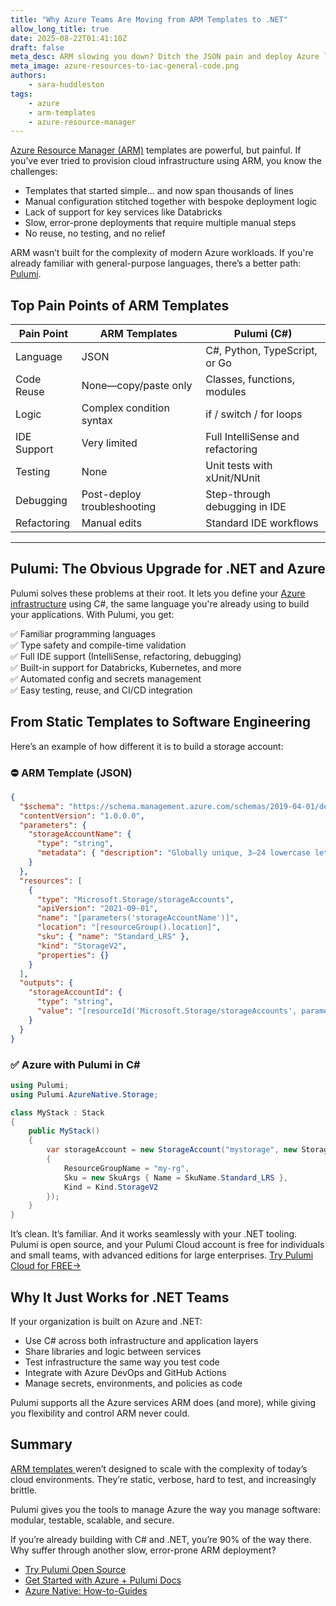 ```yaml
---
title: "Why Azure Teams Are Moving from ARM Templates to .NET"
allow_long_title: true
date: 2025-08-22T01:41:10Z
draft: false
meta_desc: ARM slowing you down? Ditch the JSON pain and deploy Azure like a pro with Pulumi + C#. Faster, cleaner, and actually developer-friendly.
meta_image: azure-resources-to-iac-general-code.png
authors:
    - sara-huddleston
tags:
    - azure
    - arm-templates
    - azure-resource-manager
---
```


[Azure Resource Manager (ARM)](https://www.pulumi.com/docs/iac/adopting-pulumi/migrating-to-pulumi/from-arm/) templates are powerful, but painful. If you’ve ever tried to provision cloud infrastructure using ARM, you know the challenges:

- Templates that started simple… and now span thousands of lines  
- Manual configuration stitched together with bespoke deployment logic  
- Lack of support for key services like Databricks  
- Slow, error-prone deployments that require multiple manual steps  
- No reuse, no testing, and no relief

ARM wasn’t built for the complexity of modern Azure workloads. If you're already familiar with general-purpose languages, there’s a better path: [Pulumi](https://www.pulumi.com/docs/iac/clouds/azure/).

<!--more-->

## Top Pain Points of ARM Templates

| Pain Point      | ARM Templates               | Pulumi (C#)                            |
|-----------------|-----------------------------|----------------------------------------|
| Language        | JSON                        | C#, Python, TypeScript, or Go          |
| Code Reuse      | None—copy/paste only         | Classes, functions, modules            |
| Logic           | Complex condition syntax     | if / switch / for loops                |
| IDE Support     | Very limited                 | Full IntelliSense and refactoring      |
| Testing         | None                         | Unit tests with xUnit/NUnit            |
| Debugging       | Post-deploy troubleshooting  | Step-through debugging in IDE          |
| Refactoring     | Manual edits                 | Standard IDE workflows                 |

---

## Pulumi: The Obvious Upgrade for .NET and Azure

Pulumi solves these problems at their root. It lets you define your [Azure infrastructure](https://www.pulumi.com/docs/iac/clouds/azure/) using C#, the same language you're already using to build your applications. With Pulumi, you get:

✅ Familiar programming languages  
✅ Type safety and compile-time validation  
✅ Full IDE support (IntelliSense, refactoring, debugging)  
✅ Built-in support for Databricks, Kubernetes, and more  
✅ Automated config and secrets management  
✅ Easy testing, reuse, and CI/CD integration

## From Static Templates to Software Engineering

Here’s an example of how different it is to build a storage account:

### ⛔ ARM Template (JSON)

```json
{
  "$schema": "https://schema.management.azure.com/schemas/2019-04-01/deploymentTemplate.json#",
  "contentVersion": "1.0.0.0",
  "parameters": {
    "storageAccountName": {
      "type": "string",
      "metadata": { "description": "Globally unique, 3–24 lowercase letters and numbers." }
    }
  },
  "resources": [
    {
      "type": "Microsoft.Storage/storageAccounts",
      "apiVersion": "2021-09-01",
      "name": "[parameters('storageAccountName')]",
      "location": "[resourceGroup().location]",
      "sku": { "name": "Standard_LRS" },
      "kind": "StorageV2",
      "properties": {}
    }
  ],
  "outputs": {
    "storageAccountId": {
      "type": "string",
      "value": "[resourceId('Microsoft.Storage/storageAccounts', parameters('storageAccountName'))]"
    }
  }
}
```

### ✅ Azure with Pulumi in C#

```csharp
using Pulumi;
using Pulumi.AzureNative.Storage;

class MyStack : Stack
{
    public MyStack()
    {
        var storageAccount = new StorageAccount("mystorage", new StorageAccountArgs
        {
            ResourceGroupName = "my-rg",
            Sku = new SkuArgs { Name = SkuName.Standard_LRS },
            Kind = Kind.StorageV2
        });
    }
}
```

It’s clean. It’s familiar. And it works seamlessly with your .NET tooling.
Pulumi is open source, and your Pulumi Cloud account is free for individuals and small teams, with advanced editions for large enterprises. 
[Try Pulumi Cloud for FREE->](https://app.pulumi.com/signup)

## Why It Just Works for .NET Teams

If your organization is built on Azure and .NET:

- Use C# across both infrastructure and application layers
- Share libraries and logic between services
- Test infrastructure the same way you test code
- Integrate with Azure DevOps and GitHub Actions
- Manage secrets, environments, and policies as code

Pulumi supports all the Azure services ARM does (and more), while giving you flexibility and control ARM never could.

## Summary

[ARM templates ](https://www.pulumi.com/docs/iac/adopting-pulumi/migrating-to-pulumi/from-arm/)weren’t designed to scale with the complexity of today’s cloud environments. They’re static, verbose, hard to test, and increasingly brittle.

Pulumi gives you the tools to manage Azure the way you manage software: modular, testable, scalable, and secure.

If you’re already building with C# and .NET, you’re 90% of the way there. Why suffer through another slow, error-prone ARM deployment?

- [Try Pulumi Open Source](https://app.pulumi.com/signup)
- [Get Started with Azure + Pulumi Docs](https://www.pulumi.com/docs/iac/get-started/azure/)
- [Azure Native: How-to-Guides](https://www.pulumi.com/registry/packages/azure-native/how-to-guides/)
